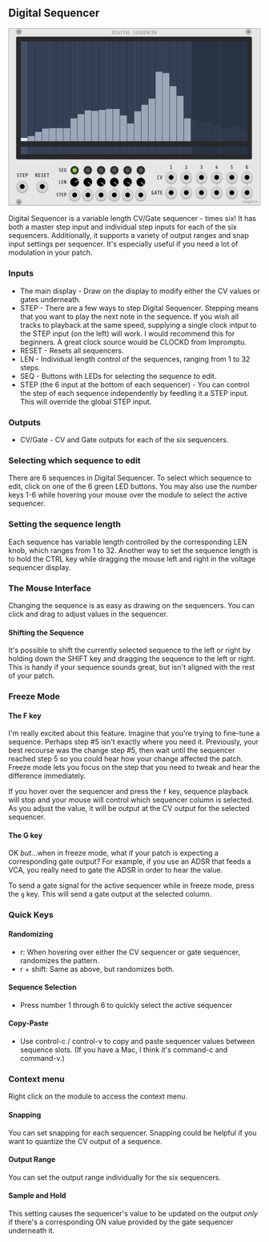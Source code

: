 ## Digital Sequencer

![DigitalSequencer](images/digital-sequencer-front-panel-1.png)

Digital Sequencer is a variable length CV/Gate sequencer - times six!  It has both a master step input and individual step inputs for each of the six sequencers.  Additionally, it supports a variety of output ranges and snap input settings per sequencer.  It's especially useful if you need a lot of modulation in your patch.

### Inputs

* The main display - Draw on the display to modify either the CV values or gates underneath.
* STEP - There are a few ways to step Digital Sequencer.  Stepping means that you want to play the next note in the sequence.  If you wish all tracks to playback at the same speed, supplying a single clock intput to the STEP input (on the left) will work.  I would recommend this for beginners.  A great clock source would be CLOCKD from Impromptu.
* RESET - Resets all sequencers.
* LEN - Individual length control of the sequences, ranging from 1 to 32 steps.
* SEQ - Buttons with LEDs for selecting the sequence to edit.
* STEP (the 6 input at the bottom of each sequencer) - You can control the step of each sequence independently by feedling it a STEP input.  This will override the global STEP input.

### Outputs

* CV/Gate - CV and Gate outputs for each of the six sequencers.

### Selecting which sequence to edit

There are 6 sequences in Digital Sequencer.  To select which sequence to edit, click on one of the 6 green LED buttons.  You may also use the number keys 1-6 while hovering your mouse over the module to select the active sequencer.

### Setting the sequence length

Each sequence has variable length controlled by the corresponding LEN knob, which ranges from 1 to 32.  Another way to set the sequence length is to hold the CTRL key while dragging the mouse left and right in the voltage sequencer display.

### The Mouse Interface

Changing the sequence is as easy as drawing on the sequencers.  You can click and drag to adjust values in the sequencer. 

#### Shifting the Sequence

It's possible to shift the currently selected sequence to the left or right by holding down the SHIFT key and dragging the sequence to the left or right.  This is handy if your sequence sounds great, but isn't aligned with the rest of your patch.

### Freeze Mode

#### The F key

I'm really excited about this feature.  Imagine that you're trying to fine-tune a sequence.  Perhaps step #5 isn't exactly where you need it.  Previously, your best recourse was the change step #5, then wait until the sequencer reached step 5 so you could hear how your change affected the patch.  Freeze mode lets you focus on the step that you need to tweak and hear the difference immediately.

If you hover over the sequencer and press the `f` key, sequence playback will stop and your mouse will control which sequencer column is selected.  As you adjust the value, it will be output at the CV output for the selected sequencer.

#### The G key

OK *but*...when in freeze mode, what if your patch is expecting a corresponding gate output?  For example, if you use an ADSR that feeds a VCA, you really need to gate the ADSR in order to hear the value. 

To send a gate signal for the active sequencer while in freeze mode, press the `g` key.  This will send a gate output at the selected column.

### Quick Keys

#### Randomizing

* r: When hovering over either the CV sequencer or gate sequencer, randomizes the pattern.
* r + shift: Same as above, but randomizes both.

#### Sequence Selection

* Press number 1 through 6 to quickly select the active sequencer

#### Copy-Paste

* Use control-c / control-v to copy and paste sequencer values between sequence slots.  (If you have a Mac, I think it's command-c and command-v.)

### Context menu

Right click on the module to access the context menu.  

#### Snapping

You can set snapping for each sequencer.  Snapping could be helpful if you want to quantize the CV output of a sequence.

#### Output Range

You can set the output range individually for the six sequencers.

#### Sample and Hold

This setting causes the sequencer's value to be updated on the output *only* if there's a corresponding ON value provided by the gate sequencer underneath it.